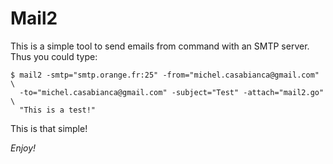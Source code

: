 Mail2
=====

This is a simple tool to send emails from command with an SMTP server. Thus
you could type:

    $ mail2 -smtp="smtp.orange.fr:25" -from="michel.casabianca@gmail.com" \
      -to="michel.casabianca@gmail.com" -subject="Test" -attach="mail2.go" \
      "This is a test!"

This is that simple!

*Enjoy!*
